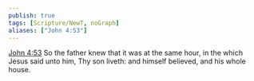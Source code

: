 ```yaml
---
publish: true
tags: [Scripture/NewT, noGraph]
aliases: ["John 4:53"]
---
```

[John 4:53](https://churchofjesuschrist.org/study/scriptures/nt/john/4?lang=eng&id=p53#p53) So the father knew that it was at the same hour, in the which Jesus said unto him, Thy son liveth: and himself believed, and his whole house.
